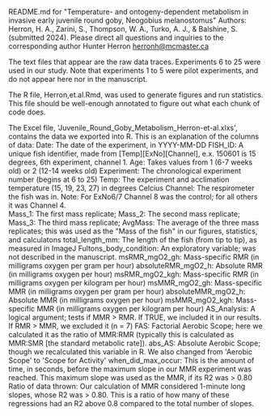 README.md for "Temperature- and ontogeny-dependent metabolism in invasive early juvenile round goby, Neogobius melanostomus"
  Authors: Herron, H. A., Zarini, S., Thompson, W. A., Turko, A. J., & Balshine, S. (submitted 2024). 
  Please direct all questions and inquiries to the corresponding author
    Hunter Herron 
    herronh@mcmaster.ca
    
The text files that appear are the raw data traces. Experiments 6 to 25 were used in our study. Note that experiments 1 to 5 were pilot experiments, and do not appear here nor in the manuscript.

The R file, Herron,et.al.Rmd, was used to generate figures and run statistics. 
  This file should be well-enough annotated to figure out what each chunk of code does. 

The Excel file, 'Juvenile_Round_Goby_Metabolism_Herron-et-al.xlxs', contains the data we exported into R.
  This is an explanation of the columns of data: 
    Date: The date of the experiment, in YYYY-MM-DD
    FISH_ID: A unique fish identifier, made from [Temp][ExNo][Channel], e.x. 150601 is 15 degrees, 6th experiment, channel 1. 
    Age: Takes values from 1 (6-7 weeks old) or 2 (12-14 weeks old)
    Experiment: The chronological experiment number (begins at 6 to 25)
    Temp: The experiment and acclimation temperature (15, 19, 23, 27) in degrees Celcius
    Channel: The respirometer the fish was in. Note: For ExNo6/7 Channel 8 was the control; for all others it was Channel 4.  
    Mass_1: The first mass replicate;
    Mass_2: The second mass replicate;
    Mass_3: The third mass replicate;
    AvgMass: The average of the three mass replicates; this was used as the "Mass of the fish" in our figures, statistics, and calculatons
    total_length_mm: The length of the fish (from tip to tip), as measured in ImageJ
    Fultons_body_condition: An exploratory variable; was not described in the manuscript. 
    msRMR_mgO2_gh: Mass-specific RMR (in milligrams oxygen per gram per hour) 
    absoluteRMR_mgO2_h: Absolute RMR (in milligrams oxygen per hour) 
    msRMR_mgO2_kgh: Mass-specific RMR (in milligrams oxygen per kilogram per hour)
    msMMR_mgO2_gh: Mass-specific MMR (in milligrams oxygen per gram per hour)
    absoluteMMR_mgO2_h: Absolute MMR (in milligrams oxygen per hour)
    msMMR_mgO2_kgh: Mass-specific MMR (in milligrams oxygen per kilogram per hour)
    AS_Analysis: A logical argument; tests if MMR > RMR. If TRUE, we included it in our results. If RMR > MMR, we excluded it (n = 7)
    FAS: Factorial Aerobic Scope; here we calculated it as the ratio of MMR:RMR (typically this is calculated as MMR:SMR [the standard metabolic rate]). 
    abs_AS: Absolute Aerobic Scope; though we recalculated this variable in R. We also changed from 'Aerobic Scope' to 'Scope for Activity' 
    when_did_max_occur: This is the amount of time, in seconds, before the maximum slope in our MMR experiment was reached. This maximum slope was used as the MMR, if its R2 was > 0.80
    Ratio of data thrown: Our calculation of MMR considered 1-minute long slopes, whose R2 was > 0.80. This is a ratio of how many of these regressions had an R2 above 0.8 compared to the total number of slopes.
